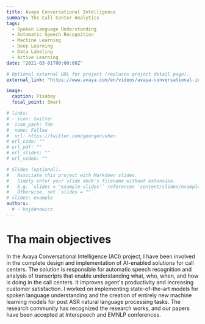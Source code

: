 ```yaml
---
title: Avaya Conversational Intelligence
summary: The Call Center Analytics
tags:
  - Spoken Language Understanding
  - Automatic Speech Recognition
  - Machine Learning
  - Deep Learning
  - Data Labeling
  - Active Learning
date: "2021-03-01T00:00:00Z"

# Optional external URL for project (replaces project detail page).
external_link: "https://www.avaya.com/en/videos/avaya-conversational-intelligence/1_1xh09nax/"

image:
  caption: Pixabay
  focal_point: Smart

# links:
# - icon: twitter
#  icon_pack: fab
#  name: Follow
#  url: https://twitter.com/georgecushen
# url_code: ""
# url_pdf: ""
# url_slides: ""
# url_video: ""

# Slides (optional).
#   Associate this project with Markdown slides.
#   Simply enter your slide deck's filename without extension.
#   E.g. `slides = "example-slides"` references `content/slides/example-slides.md`.
#   Otherwise, set `slides = ""`.
# slides: example
authors:
  # - kajdanowicz
---
```


# Tha main objectives

In the Avaya Conversational Intelligence (ACI) project, I have been involved in the complete design and implementation of AI-enabled solutions for call centers. The solution is responsible for automatic speech recognition and analysis of transcripts that enable understanding what, who, when, and how is doing in the call centers. It improves agent's productivity and increasing customer satisfaction. I worked on implementing state-of-the-art models for spoken language understanding and the creation of entirely new machine learning models for post ASR natural language processing tasks. The research community has recognized the research works, and our papers have been accepted at Interspeech and EMNLP conferences.

<!-- <p align="center">
  <img src="network.png">
</p> -->
